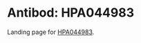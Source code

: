 # Antibod: HPA044983


    


Landing page for [HPA044983](http://www.proteinatlas.org/search/HPA044983).
